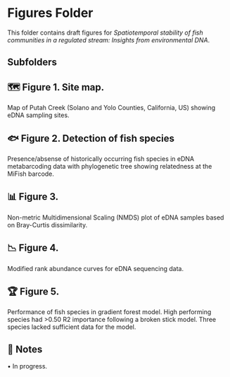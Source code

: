 # Figures Folder

This folder contains draft figures for *Spatiotemporal stability of fish communities in a regulated stream: Insights from environmental DNA*.

## Subfolders

## 🗺️ Figure 1. Site map. 
Map of Putah Creek (Solano and Yolo Counties, California, US) showing eDNA sampling sites.

## 🐟 Figure 2. Detection of fish species
Presence/absense of historically occurring fish species in eDNA metabarcoding data with phylogenetic tree showing relatedness at the MiFish barcode.

## 📊 Figure 3.
Non-metric Multidimensional Scaling (NMDS) plot of eDNA samples based on Bray-Curtis dissimilarity.

## 📉 Figure 4. 
Modified rank abundance curves for eDNA sequencing data.

## 🏆 Figure 5.
Performance of fish species in gradient forest model. High performing species had >0.50 R2 importance following a broken stick model. Three species lacked sufficient data for the model.

## 📌 Notes

• In progress.
